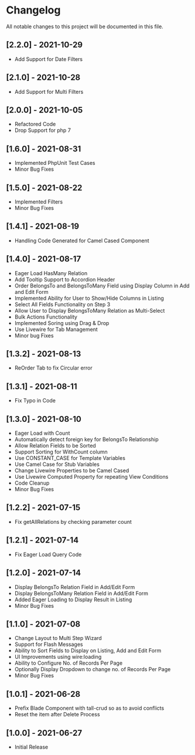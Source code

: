 # Changelog
All notable changes to this project will be documented in this file.

## [2.2.0] - 2021-10-29
- Add Support for Date Filters

## [2.1.0] - 2021-10-28
- Add Support for Multi Filters

## [2.0.0] - 2021-10-05
- Refactored Code
- Drop Support for php 7

## [1.6.0] - 2021-08-31
- Implemented PhpUnit Test Cases
- Minor Bug Fixes

## [1.5.0] - 2021-08-22
- Implemented Filters
- Minor Bug Fixes

## [1.4.1] - 2021-08-19
- Handling Code Generated for Camel Cased Component

## [1.4.0] - 2021-08-17
- Eager Load HasMany Relation
- Add Tooltip Support to Accordion Header
- Order BelongsTo and BelongsToMany Field using Display Column in Add and Edit Form
- Implemented Ability for User to Show/Hide Columns in Listing
- Select All Fields Functionality on Step 3
- Allow User to Display BelongsToMany Relation as Multi-Select
- Bulk Actions Functionality
- Implemented Soring using Drag & Drop
- Use Livewire for Tab Management
- Minor bug Fixes

## [1.3.2] - 2021-08-13
- ReOrder Tab to fix Circular error

## [1.3.1] - 2021-08-11
- Fix Typo in Code

## [1.3.0] - 2021-08-10
- Eager Load with Count
- Automatically detect foreign key for BelongsTo Relationship
- Allow Relation Fields to be Sorted
- Support Sorting for WithCount column
- Use CONSTANT_CASE for Template Variables
- Use Camel Case for Stub Variables
- Change Livewire Properties to be Camel Cased
- Use Livewire Computed Property for repeating View Conditions
- Code Cleanup
- Minor Bug Fixes
    
## [1.2.2] - 2021-07-15
- Fix getAllRelations by checking parameter count

## [1.2.1] - 2021-07-14
- Fix Eager Load Query Code

## [1.2.0] - 2021-07-14
- Display BelongsTo Relation Field in Add/Edit Form
- Display BelongsToMany Relation Field in Add/Edit Form
- Added Eager Loading to Display Result in Listing
- Minor Bug Fixes

## [1.1.0] - 2021-07-08
- Change Layout to Multi Step Wizard
- Support for Flash Messages
- Ability to Sort Fields to Display on Listing, Add and Edit Form
- UI Improvements using wire:loading
- Ability to Configure No. of Records Per Page
- Optionally Display Dropdown to change no. of Records Per Page
- Minor Bug Fixes

## [1.0.1] - 2021-06-28
- Prefix Blade Component with tall-crud so as to avoid conflicts
- Reset the item after Delete Process

## [1.0.0] - 2021-06-27
- Initial Release

